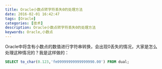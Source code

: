```yaml
---
title: Oracle小数点转字符丢失0的处理方法
date: 2016-02-01 16:42:47
tags: [Oracle]
categories: [技术]
description: Oracle小数点转字符丢失0的处理方法
keywords: Oracle,小数点
---
```

Oracle中将含有小数点的数值进行字符串转换，会出现0丢失的情况，大家是怎么处理这种情况的？我是这样做的：
~~~sql
SELECT to_char(0.123,'fm99999999999999990.00') FROM dual;
~~~
